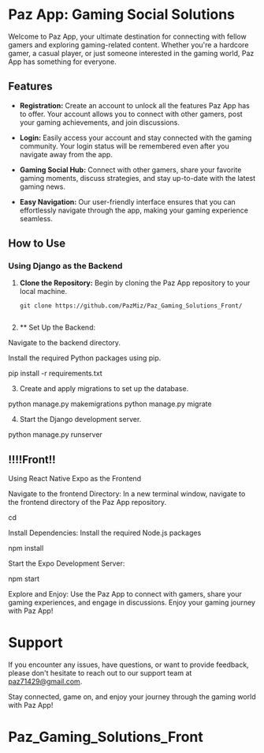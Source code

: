 # Paz App: Gaming Social Solutions

Welcome to Paz App, your ultimate destination for connecting with fellow gamers and exploring gaming-related content. Whether you're a hardcore gamer, a casual player, or just someone interested in the gaming world, Paz App has something for everyone.

## Features

- **Registration:** Create an account to unlock all the features Paz App has to offer. Your account allows you to connect with other gamers, post your gaming achievements, and join discussions.

- **Login:** Easily access your account and stay connected with the gaming community. Your login status will be remembered even after you navigate away from the app.

- **Gaming Social Hub:** Connect with other gamers, share your favorite gaming moments, discuss strategies, and stay up-to-date with the latest gaming news.

- **Easy Navigation:** Our user-friendly interface ensures that you can effortlessly navigate through the app, making your gaming experience seamless.


## How to Use

### Using Django as the Backend

1. **Clone the Repository:** Begin by cloning the Paz App repository to your local machine.

   ```shell
   git clone https://github.com/PazMiz/Paz_Gaming_Solutions_Front/


2. ** Set Up the Backend:

Navigate to the backend directory.

Install the required Python packages using pip.

pip install -r requirements.txt


3. Create and apply migrations to set up the database.

python manage.py makemigrations
python manage.py migrate

4. Start the Django development server.

python manage.py runserver


## !!!!Front!!    ###

Using React Native Expo as the Frontend

Navigate to the frontend Directory: In a new terminal window, navigate to the frontend directory of the Paz App repository.

 cd 

 Install Dependencies: Install the required Node.js packages

 npm install


Start the Expo Development Server:

npm start


Explore and Enjoy: Use the Paz App to connect with gamers, share your gaming experiences, and engage in discussions. Enjoy your gaming journey with Paz App!

 # Support
 If you encounter any issues, have questions, or want to provide feedback, please don't hesitate to reach out to our support team at paz71429@gmail.com.

 Stay connected, game on, and enjoy your journey through the gaming world with Paz App!


# Paz_Gaming_Solutions_Front
